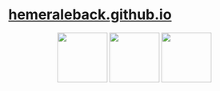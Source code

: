 # [hemeraleback.github.io](https://hemeraleback.github.io)
 <p align="center">
 
  <!-- HTML -->
  <img src="https://raw.githubusercontent.com/danielcranney/readme-generator/main/public/icons/skills/html5-colored.svg" width="100" height="100"/>
  
  <!-- CSS -->
  <img src="https://raw.githubusercontent.com/danielcranney/readme-generator/main/public/icons/skills/css3-colored.svg" width="100" height="100"/>
  
  <!-- JS -->
  <img src="https://camo.githubusercontent.com/442c452cb73752bb1914ce03fce2017056d651a2099696b8594ddf5ccc74825e/68747470733a2f2f63646e2e6a7364656c6976722e6e65742f67682f64657669636f6e732f64657669636f6e2f69636f6e732f6a6176617363726970742f6a6176617363726970742d6f726967696e616c2e737667" width="100" height="100"/>
  
</p>
